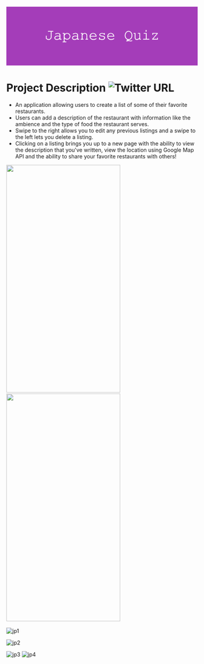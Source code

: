 ![](https://github.com/196Sebastian/japanese-quiz/blob/main/Japanese_Quiz.png) 

# Project Description ![Twitter URL](https://img.shields.io/twitter/url?style=social&url=https%3A%2F%2Ftwitter.com%2F196Sebastian)
- An application allowing users to create a list of some of their favorite restaurants.
- Users can add a description of the restaurant with information like the ambience and the type of food the restaurant serves. 
- Swipe to the right allows you to edit any previous listings and a swipe to the left lets you delete a listing.
- Clicking on a listing brings you up to a new page with the ability to view the description that you've written, view the location 
using Google Map API and the ability to share your favorite restaurants with others!

<img src="https://user-images.githubusercontent.com/87108242/152809125-5cec312a-dea2-4338-98b6-f30bafb41523.PNG" width="300" height="600"><img src="https://user-images.githubusercontent.com/87108242/152809129-f7c451ef-5c7f-4124-ad3d-8e7f4f0a3de5.PNG" width="300" height="600">




![jp1](https://user-images.githubusercontent.com/87108242/152809125-5cec312a-dea2-4338-98b6-f30bafb41523.PNG)

![jp2](https://user-images.githubusercontent.com/87108242/152809129-f7c451ef-5c7f-4124-ad3d-8e7f4f0a3de5.PNG)

![jp3](https://user-images.githubusercontent.com/87108242/152809131-e4c2fff6-68f7-4951-b502-b44f1fb2e1ef.PNG)
![jp4](https://user-images.githubusercontent.com/87108242/152809132-33baffff-13eb-4602-abb7-a7d3237bfb44.PNG)
